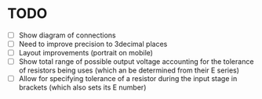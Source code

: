 # TODO
- [ ] Show diagram of connections
- [ ] Need to improve precision to 3decimal places
- [ ] Layout improvements (portrait on mobile)
- [ ] Show total range of possible output voltage accounting for the tolerance of resistors being uses (which an be determined from their E series)
- [ ] Allow for specifying tolerance of a resistor during the input stage in brackets (which also sets its E number)